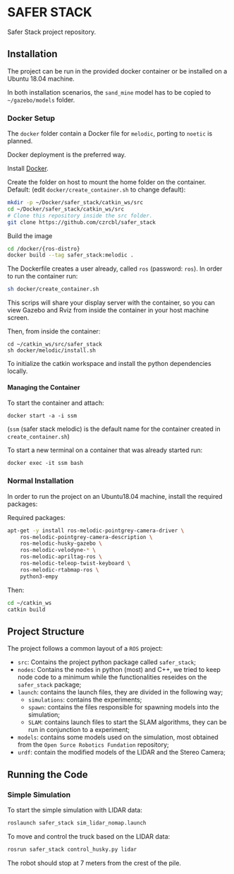 # SAFER STACK

Safer Stack project repository.

## Installation

The project can be run in the provided docker container or be installed on a Ubuntu 18.04 machine.

In both installation scenarios, the `sand_mine` model has to be copied to `~/gazebo/models` folder.

### Docker Setup
The `docker` folder contain a Docker file for `melodic`, porting to `noetic` is planned.

Docker deployment is the preferred way.

Install [Docker](https://docs.docker.com/engine/install/).

Create the folder on host to mount the home folder on the container.  
Default: (edit `docker/create_container.sh` to change default):
```bash
mkdir -p ~/Docker/safer_stack/catkin_ws/src
cd ~/Docker/safer_stack/catkin_ws/src
# Clone this repository inside the src folder.
git clone https://github.com/czrcbl/safer_stack
```

Build the image
``` bash
cd /docker/{ros-distro}
docker build --tag safer_stack:melodic .
```

The Dockerfile creates a user already, called `ros` (password: `ros`).
In order to run the container run:
```bash
sh docker/create_container.sh
```

This scrips will share your display server with the container, so you can view Gazebo and Rviz from inside the container in your host machine screen.

Then, from inside the container:
```
cd ~/catkin_ws/src/safer_stack
sh docker/melodic/install.sh
```

To initialize the catkin workspace and install the python dependencies locally.

#### Managing the Container

To start the container and attach:
```
docker start -a -i ssm 
```

(`ssm` (safer stack melodic) is the default name for the container created in `create_container.sh`)

To start a new terminal on a container that was already started run:
```
docker exec -it ssm bash
```

### Normal Installation

In order to run the project on an Ubuntu18.04 machine, install the required packages: 

Required packages: 
```bash
apt-get -y install ros-melodic-pointgrey-camera-driver \
    ros-melodic-pointgrey-camera-description \
    ros-melodic-husky-gazebo \
    ros-melodic-velodyne-* \
    ros-melodic-apriltag-ros \
    ros-melodic-teleop-twist-keyboard \
    ros-melodic-rtabmap-ros \
    python3-empy
```

Then:
```bash
cd ~/catkin_ws
catkin build
```

## Project Structure

The project follows a common layout of a `ROS` project:

* `src`: Contains the project python package called `safer_stack`;
* `nodes`: Contains the nodes in python (most) and C++, we tried to keep node code to a minimum while the functionalities reseides on the `safer_stack` package;
* `launch`: contains the launch files, they are divided in the following way;
	* `simulations`: contains the experiments;
	* `spawn`: contains the files responsible for spawning models into the simulation;
	* `SLAM`: contains launch files to start the SLAM algorithms, they can be run in conjunction to a experiment;
* `models`: contains some models used on the simulation, most obtained from the `Open Surce Robotics Fundation` repository;
* `urdf`: contain the modified models of the LIDAR and the Stereo Camera;

## Running the Code

### Simple Simulation

To start the simple simulation with LIDAR data:
``` bash
roslaunch safer_stack sim_lidar_nomap.launch
```

To move and control the truck based on the LIDAR data:
``` bash
rosrun safer_stack control_husky.py lidar
```

The robot should stop at 7 meters from the crest of the pile.

### 
 
  